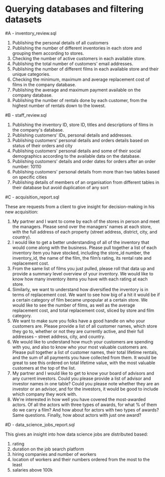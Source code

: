 # Querying databases and filtering datasets

#A - inventory_review.sql

1. Publishing the personal details of all customers
2. Publishing the number of different inventories in each store and grouping them according to stores.
3. Checking the number of active customers in each available store.
4. Publishing the total number of customers' email addresses.
5. Publishing the number of different films in each available store and their unique categories.
6. Checking the minimum, maximum and average replacement cost of films in the company database.
7. Publishing the average and maximum payment available on the company database.
8. Publishing the number of rentals done by each customer, from the highest number of rentals down to the lowest.

#B - staff_review.sql

1. Publishing the inventory ID, store ID, titles and descriptions of films in the company's database.
2. Publishing customers' IDs, personal details and addresses.
3. Publishing customers' personal details and orders details based on status of their orders and city 
4. Publishing customers' personal details and some of their social demographics according to the available data on the database. 
5. Publishing customers' details and order dates for orders after an order number: 10110
6. Publishing customers' personal details from more than two tables based on specific cities
7. Publishing details of members of an organisation from different tables in their database but avoid duplication of any sort


#C - acquisition_report.sql

These are requests from a client to give insight for decision-making in his new acquisition:
1. My partner and I want to come by each of the stores in person and meet the managers. Please send over the managers’ names at each store, with the full address of each property (street address, district, city, and country).
2. I would like to get a better understanding of all of the inventory that would come along with the business. Please pull together a list of each inventory item you have stocked, including the store_id number, the inventory_id, the name of the film, the film’s rating, its rental rate and replacement cost.
3. From the same list of films you just pulled, please roll that data up and provide a summary level overview of your inventory. We would like to know how many inventory items you have with each rating at each store.
4. Similarly, we want to understand how diversified the inventory is in terms of replacement cost. We want to see how big of a hit it would be if a certain category of film became unpopular at a certain store. We would like to see the number of films, as well as the average replacement cost, and total replacement cost, sliced by store and film category.
5. We want to make sure you folks have a good handle on who your customers are. Please provide a list of all customer names, which store they go to, whether or not they are currently active, and their full addresses – street address, city, and country.
6. We would like to understand how much your customers are spending with you, and also to know who your most valuable customers are. Please pull together a list of customer names, their total lifetime rentals, and the sum of all payments you have collected from them. It would be great to see this ordered on total lifetime value, with the most valuable customers at the top of the list.
7. My partner and I would like to get to know your board of advisors and any current investors. Could you please provide a list of advisor and investor names in one table? Could you please note whether they are an investor or an advisor, and for the investors, it would be good to include which company they work with. 
8. We're interested in how well you have covered the most-awarded actors. Of all the actors with three types of awards, for what % of them do we carry a film? And how about for actors with two types of awards? Same questions. Finally, how about actors with just one award?



#D - data_science_jobs_report.sql

This gives an insight into how data science jobs are distributed based:
1. rating
2. duration on the job search platform
3. hiring companies and number of workers
4. location of workers and their numbers ordered from the most to the least
5. salaries above 100k